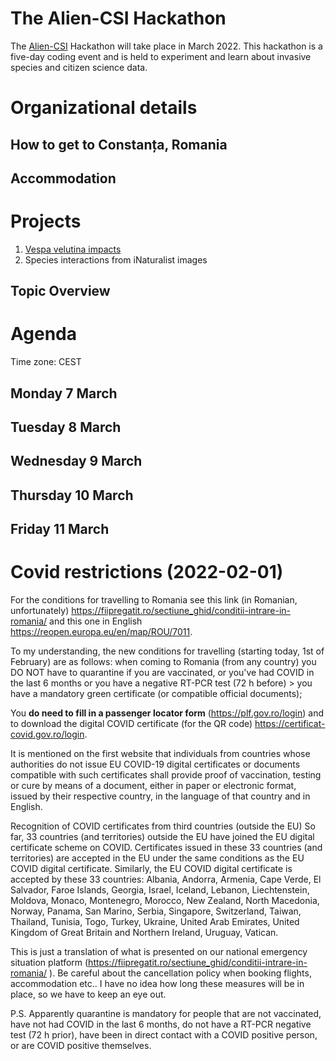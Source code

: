 # The Alien-CSI Hackathon

The [Alien-CSI](https://alien-csi.eu/) Hackathon will take place in March 2022. This hackathon is a five-day coding event and is held to experiment and learn about invasive species and citizen science data.

# Organizational details


## How to get to Constanța, Romania

## Accommodation

# Projects
1. [Vespa velutina impacts](/vespa/readme.md)
2. Species interactions from iNaturalist images

## Topic Overview

# Agenda
Time zone: CEST

## Monday 7 March

## Tuesday 8 March

## Wednesday 9 March

## Thursday 10 March

## Friday 11 March

# Covid restrictions (2022-02-01)

For the conditions for travelling to Romania see this link (in Romanian, unfortunately) https://fiipregatit.ro/sectiune_ghid/conditii-intrare-in-romania/ and this one in English https://reopen.europa.eu/en/map/ROU/7011.

To my understanding, the new conditions for travelling (starting today, 1st of February) are as follows: when coming to Romania (from any country) you DO NOT have to quarantine if you are vaccinated, or you've had COVID in the last 6 months or you have a negative RT-PCR test (72 h before) > you have a mandatory green certificate (or compatible official documents);

You **do need to fill in a passenger locator form** (https://plf.gov.ro/login) and to download the digital COVID certificate (for the QR code) https://certificat-covid.gov.ro/login.

It is mentioned on the first website that individuals from countries whose authorities do not issue EU COVID-19 digital certificates or documents compatible with such certificates shall provide proof of vaccination, testing or cure by means of a document, either in paper or electronic format, issued by their respective country, in the language of that country and in English.

Recognition of COVID certificates from third countries (outside the EU)
So far, 33 countries (and territories) outside the EU have joined the EU digital certificate scheme on COVID. Certificates issued in these 33 countries (and territories) are accepted in the EU under the same conditions as the EU COVID digital certificate. Similarly, the EU COVID digital certificate is accepted by these 33 countries: Albania, Andorra, Armenia, Cape Verde, El Salvador, Faroe Islands, Georgia, Israel, Iceland, Lebanon, Liechtenstein, Moldova, Monaco, Montenegro, Morocco, New Zealand, North Macedonia, Norway, Panama, San Marino, Serbia, Singapore, Switzerland, Taiwan, Thailand, Tunisia, Togo, Turkey, Ukraine, United Arab Emirates, United Kingdom of Great Britain and Northern Ireland, Uruguay, Vatican.

This is just a translation of what is presented on our national emergency situation platform (https://fiipregatit.ro/sectiune_ghid/conditii-intrare-in-romania/ ).
Be careful about the cancellation policy when booking flights, accommodation etc.. I have no idea how long these measures will be in place, so we have to keep an eye out.

P.S. Apparently quarantine is mandatory for people that are not vaccinated, have not had COVID in the last 6 months, do not have a RT-PCR negative test (72 h prior), have been in direct contact with a COVID positive person, or are COVID positive themselves.
